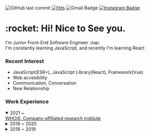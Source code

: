 ![GitHub last commit](https://img.shields.io/github/last-commit/MinsangKwak/minsangKwak)
[![Hits](https://hits.seeyoufarm.com/api/count/incr/badge.svg?url=https%3A%2F%2Fgithub.com%2Fqkaxhfms&count_bg=%235E6FD3&title_bg=%23555555&icon=&icon_color=%23626262&title=hits&edge_flat=false)](https://hits.seeyoufarm.com)
![Gmail Badge](https://img.shields.io/badge/Gmail-d14836?style=flat-square&logo=Gmail&logoColor=white&link=mailto:kmsdevwork@gmail.com)
[![Instagram Badge](https://img.shields.io/badge/Instagram-9c38d1?style=flat&logo=Instagram&logoColor=white)](https://www.instagram.com/k_min821)

<h1>:rocket: Hi! Nice to See you.</h1>
<p>
I'm Junior Front-End Software Engineer :zap:</br>
I'm constantly learning JavaScript, and recently I'm learning React
</p>

### Recent Interest

-   JavaScript(ES6+), JavaScript Library(React), Framework(Vue)
-   Web accesibility
-   Communication, Conversation
-   New Relationship

### Work Experience

<details open>
<summary markdown="1">2021 ~ </summary>
<a href="https://whois.co.kr/"> WHOIS, Company-affiliated research institute </a> <br/>
</details>
<details markdown="1">
<summary>2019 ~ 2020</summary>
<a href="https://www.fuz.co.kr/"> FUZ, UX&middot;UI Development Team </a> <br/>
</details>
<details markdown="1">
<summary>2018 ~ 2019</summary>
<p>
Web development work in a startup company
</p>
</details>
